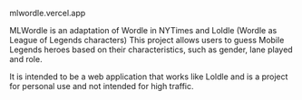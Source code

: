mlwordle.vercel.app

MLWordle is an adaptation of Wordle in NYTimes and Loldle (Wordle as League of Legends characters)
This project allows users to guess Mobile Legends heroes based on their characteristics, such as gender, lane played and role.

It is intended to be a web application that works like Loldle and is a project for personal use and not intended for high traffic.
